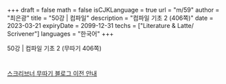 +++
draft = false
math = false
isCJKLanguage = true
url = "m/59"
author = "최은광"
title = "50강 | 컴파일"
description = "컴파일 기초 2 (406쪽)"
date = 2023-03-21
expiryDate = 2099-12-31
techs = ["Literature & Latte/ Scrivener"]
languages = "한국어"
+++

50강 | 컴파일 기초 2 (무따기 406쪽)

<!--more--> 

#

[스크리브너 무따기 블로그 이전 안내](../../docs/scrivener/newsroom/scrivener-notice-01/)

#

<script async src="https://pagead2.googlesyndication.com/pagead/js/adsbygoogle.js?client=ca-pub-2618164900782657"
     crossorigin="anonymous"></script>
<ins class="adsbygoogle"
     style="display:block"
     data-ad-format="autorelaxed"
     data-ad-client="ca-pub-2618164900782657"
     data-ad-slot="3789799679"></ins>
<script>
     (adsbygoogle = window.adsbygoogle || []).push({});
</script>

#



#